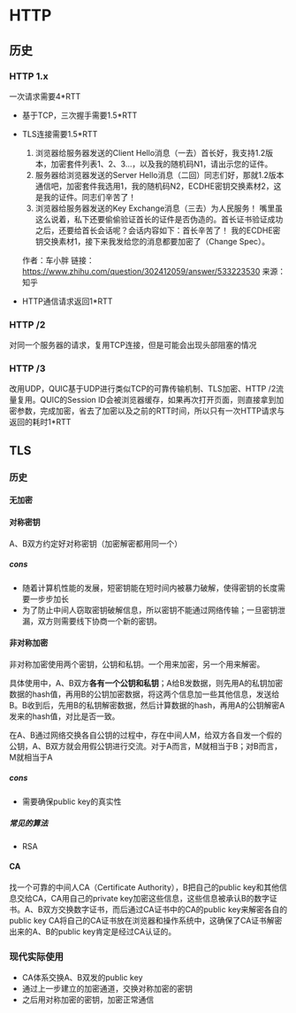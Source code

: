 # HTTP
## 历史
### HTTP 1.x
一次请求需要4*RTT
- 基于TCP，三次握手需要1.5*RTT
- TLS连接需要1.5*RTT
    1. 浏览器给服务器发送的Client Hello消息（一去）首长好，我支持1.2版本，加密套件列表1、2、3…，以及我的随机码N1，请出示您的证件。
    2. 服务器给浏览器发送的Server Hello消息（二回）同志们好，那就1.2版本通信吧，加密套件我选用1，我的随机码N2，ECDHE密钥交换素材2，这是我的证件。同志们辛苦了！
    3. 浏览器给服务器发送的Key Exchange消息（三去）为人民服务！ 嘴里虽这么说着，私下还要偷偷验证首长的证件是否伪造的。首长证书验证成功之后，还要给首长会话呢？会话内容如下：首长辛苦了！ 我的ECDHE密钥交换素材1，接下来我发给您的消息都要加密了（Change Spec）。

    作者：车小胖
    链接：https://www.zhihu.com/question/302412059/answer/533223530
    来源：知乎
- HTTP通信请求返回1*RTT
### HTTP /2
对同一个服务器的请求，复用TCP连接，但是可能会出现头部阻塞的情况
### HTTP /3
改用UDP，QUIC基于UDP进行类似TCP的可靠传输机制、TLS加密、HTTP /2流量复用。QUIC的Session ID会被浏览器缓存，如果再次打开页面，则直接拿到加密参数，完成加密，省去了加密以及之前的RTT时间，所以只有一次HTTP请求与返回的耗时1*RTT
## TLS
### 历史
#### 无加密
#### 对称密钥
A、B双方约定好对称密钥（加密解密都用同一个）
##### cons
- 随着计算机性能的发展，短密钥能在短时间内被暴力破解，使得密钥的长度需要一步步加长
- 为了防止中间人窃取密钥破解信息，所以密钥不能通过网络传输；一旦密钥泄漏，双方则需要线下协商一个新的密钥。
#### 非对称加密
非对称加密使用两个密钥，公钥和私钥。一个用来加密，另一个用来解密。

具体使用中，A、B双方**各有一个公钥和私钥**；A给B发数据，则先用A的私钥加密数据的hash值，再用B的公钥加密数据，将这两个信息加一些其他信息，发送给B。B收到后，先用B的私钥解密数据，然后计算数据的hash，再用A的公钥解密A发来的hash值，对比是否一致。

在A、B通过网络交换各自公钥的过程中，存在中间人M，给双方各自发一个假的公钥，A、B双方就会用假公钥进行交流。对于A而言，M就相当于B；对B而言，M就相当于A

##### cons
- 需要确保public key的真实性
##### 常见的算法
- RSA

#### CA
找一个可靠的中间人CA（Certificate Authority），B把自己的public key和其他信息交给CA，CA用自己的private key加密这些信息，这些信息被承认B的数字证书。A、B双方交换数字证书，而后通过CA证书中的CA的public key来解密各自的public key
CA将自己的CA证书放在浏览器和操作系统中，这确保了CA证书解密出来的A、B的public key肯定是经过CA认证的。

### 现代实际使用
- CA体系交换A、B双发的public key
- 通过上一步建立的加密通道，交换对称加密的密钥
- 之后用对称加密的密钥，加密正常通信
